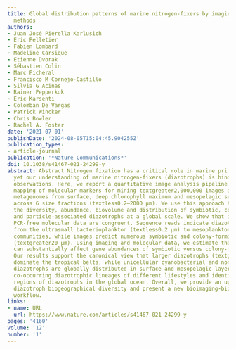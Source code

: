 ```yaml
---
title: Global distribution patterns of marine nitrogen-fixers by imaging and molecular
  methods
authors:
- Juan José Pierella Karlusich
- Eric Pelletier
- Fabien Lombard
- Madeline Carsique
- Etienne Dvorak
- Sébastien Colin
- Marc Picheral
- Francisco M Cornejo-Castillo
- Silvia G Acinas
- Rainer Pepperkok
- Eric Karsenti
- Colomban De Vargas
- Patrick Wincker
- Chris Bowler
- Rachel A. Foster
date: '2021-07-01'
publishDate: '2024-08-05T15:04:45.904255Z'
publication_types:
- article-journal
publication: '*Nature Communications*'
doi: 10.1038/s41467-021-24299-y
abstract: Abstract Nitrogen fixation has a critical role in marine primary production,
  yet our understanding of marine nitrogen-fixers (diazotrophs) is hindered by limited
  observations. Here, we report a quantitative image analysis pipeline combined with
  mapping of molecular markers for mining textgreater2,000,000 images and textgreater1300
  metagenomes from surface, deep chlorophyll maximum and mesopelagic seawater samples
  across 6 size fractions (textless0.2–2000 μm). We use this approach to characterise
  the diversity, abundance, biovolume and distribution of symbiotic, colony-forming
  and particle-associated diazotrophs at a global scale. We show that imaging and
  PCR-free molecular data are congruent. Sequence reads indicate diazotrophs are detected
  from the ultrasmall bacterioplankton (textless0.2 μm) to mesoplankton (180–2000 μm)
  communities, while images predict numerous symbiotic and colony-forming diazotrophs
  (textgreater20 µm). Using imaging and molecular data, we estimate that polyploidy
  can substantially affect gene abundances of symbiotic versus colony-forming diazotrophs.
  Our results support the canonical view that larger diazotrophs (textgreater10 μm)
  dominate the tropical belts, while unicellular cyanobacterial and non-cyanobacterial
  diazotrophs are globally distributed in surface and mesopelagic layers. We describe
  co-occurring diazotrophic lineages of different lifestyles and identify high-density
  regions of diazotrophs in the global ocean. Overall, we provide an update of marine
  diazotroph biogeographical diversity and present a new bioimaging-bioinformatic
  workflow.
links:
- name: URL
  url: https://www.nature.com/articles/s41467-021-24299-y
pages: '4160'
volume: '12'
number: '1'
---
```

